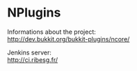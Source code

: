 NPlugins
=====
Informations about the project:  
	http://dev.bukkit.org/bukkit-plugins/ncore/

Jenkins server:  
	http://ci.ribesg.fr/
